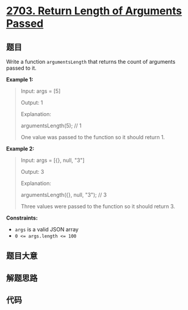 # [2703. Return Length of Arguments Passed](https://leetcode.com/problems/return-length-of-arguments-passed/)

## 题目

Write a function `argumentsLength` that returns the count of arguments passed
to it.



**Example 1:**

> Input: args = [5]
> 
> Output: 1
> 
> Explanation:
> 
> argumentsLength(5); // 1
> 
> 
> 
> One value was passed to the function so it should return 1.

**Example 2:**

> Input: args = [{}, null, "3"]
> 
> Output: 3
> 
> Explanation: 
> 
> argumentsLength({}, null, "3"); // 3
> 
> 
> 
> Three values were passed to the function so it should return 3.

**Constraints:**

  * `args` is a valid JSON array
  * `0 <= args.length <= 100`


## 题目大意

## 解题思路

## 代码

```javascript

```


